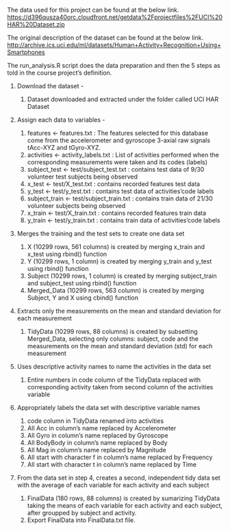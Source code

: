 The data used for this project can be found at the below link.
https://d396qusza40orc.cloudfront.net/getdata%2Fprojectfiles%2FUCI%20HAR%20Dataset.zip 

The original description of the dataset can be found at the below link. 
http://archive.ics.uci.edu/ml/datasets/Human+Activity+Recognition+Using+Smartphones 

The run_analysis.R script does the data preparation and then the 5 steps as told in the course project’s definition.
1. Download the dataset - 
   1. Dataset downloaded and extracted under the folder called UCI HAR Dataset


2. Assign each data to variables - 
   1. features <- features.txt : The features selected for this database come from the accelerometer and gyroscope 3-axial raw signals         tAcc-XYZ and tGyro-XYZ.
   2. activities <- activity_labels.txt : List of activities performed when the corresponding measurements were taken and its codes           (labels)
   3. subject_test <- test/subject_test.txt : contains test data of 9/30 volunteer test subjects being observed
   4. x_test <- test/X_test.txt : contains recorded features test data
   5. y_test <- test/y_test.txt : contains test data of activities’code labels
   6. subject_train <- test/subject_train.txt : contains train data of 21/30 volunteer subjects being observed
   7. x_train <- test/X_train.txt : contains recorded features train data
   8. y_train <- test/y_train.txt : contains train data of activities’code labels

3. Merges the training and the test sets to create one data set
   1. X (10299 rows, 561 columns) is created by merging x_train and x_test using rbind() function
   2. Y (10299 rows, 1 column) is created by merging y_train and y_test using rbind() function
   3. Subject (10299 rows, 1 column) is created by merging subject_train and subject_test using rbind() function
   4. Merged_Data (10299 rows, 563 column) is created by merging Subject, Y and X using cbind() function

4. Extracts only the measurements on the mean and standard deviation for each measurement
   1. TidyData (10299 rows, 88 columns) is created by subsetting Merged_Data, selecting only columns: subject, code and the measurements       on the mean and standard deviation (std) for each measurement

5. Uses descriptive activity names to name the activities in the data set
   1. Entire numbers in code column of the TidyData replaced with corresponding activity taken from second column of the activities           variable

6. Appropriately labels the data set with descriptive variable names
   1. code column in TidyData renamed into activities
   2. All Acc in column’s name replaced by Accelerometer
   3. All Gyro in column’s name replaced by Gyroscope
   4. All BodyBody in column’s name replaced by Body
   5. All Mag in column’s name replaced by Magnitude
   6. All start with character f in column’s name replaced by Frequency
   7. All start with character t in column’s name replaced by Time

7. From the data set in step 4, creates a second, independent tidy data set with the average of each variable for each activity and each    subject
   1. FinalData (180 rows, 88 columns) is created by sumarizing TidyData taking the means of each variable for each activity and each         subject, after groupped by subject and activity.
   2. Export FinalData into FinalData.txt file.
